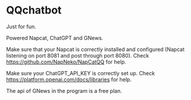 # QQchatbot
Just for fun.  

Powered Napcat, ChatGPT and GNews.  

 

Make sure that your Napcat is correctly installed and configured (Napcat listening on port 8081 and post through port 8080). Check https://github.com/NapNeko/NapCatQQ for help.  

Make sure your ChatGPT_API_KEY is correctly set up. Check https://platform.openai.com/docs/libraries for help.  

The api of GNews in the program is a free plan.
